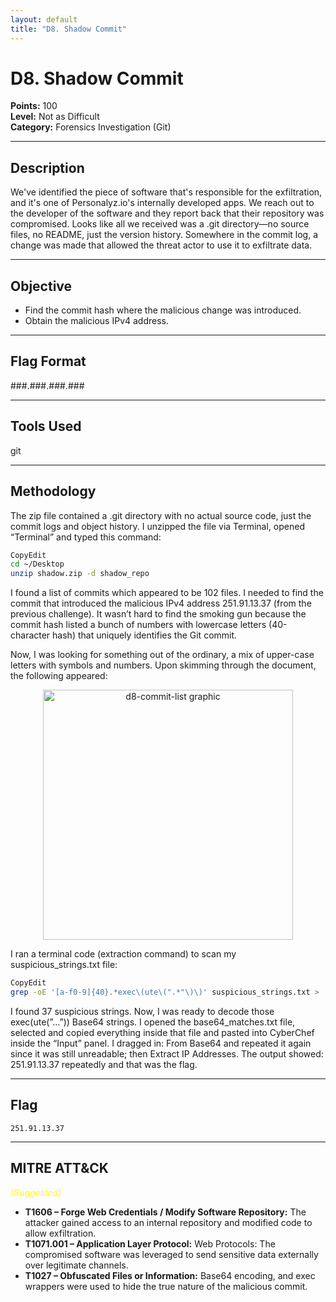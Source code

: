 ```yaml
---
layout: default
title: "D8. Shadow Commit"
---
```


# D8. Shadow Commit

**Points:** 100  
**Level:** Not as Difficult  
**Category:** Forensics Investigation (Git)

---

## Description
We've identified the piece of software that's responsible for the exfiltration, and it's one of Personalyz.io's internally developed apps. We reach out to the developer of the software and they report back that their repository was compromised. Looks like all we received was a .git directory—no source files, no README, just the version history. Somewhere in the commit log, a change was made that allowed the threat actor to use it to exfiltrate data.

---

## Objective
-	Find the commit hash where the malicious change was introduced. 
-	Obtain the malicious IPv4 address.

---

## Flag Format
###.###.###.###

---

## Tools Used
git

---

## Methodology
The zip file contained a .git directory with no actual source code, just the commit logs and object history. I unzipped the file via Terminal, opened “Terminal” and typed this command:

```bash
CopyEdit
cd ~/Desktop
unzip shadow.zip -d shadow_repo
```  

I found a list of commits which appeared to be 102 files. I needed to find the commit that introduced the malicious IPv4 address 251.91.13.37 (from the previous challenge). It wasn’t hard to find the smoking gun because the commit hash listed a bunch of numbers with lowercase letters (40-character hash) that uniquely identifies the Git commit. 

Now, I was looking for something out of the ordinary, a mix of upper-case letters with symbols and numbers. Upon skimming through the document, the following appeared:

<p align="center">
  <img src="/2025_wicys_target_ctf/assets/images/d8-commit-list.png" alt="d8-commit-list graphic" width="400">
</p>

I ran a terminal code (extraction command) to scan my suspicious_strings.txt file:

```bash
CopyEdit
grep -oE '[a-f0-9]{40}.*exec\(ute\(".*"\)\)' suspicious_strings.txt >  
```

I found 37 suspicious strings. Now, I was ready to decode those exec(ute(”…”)) Base64 strings. I opened the base64_matches.txt file, selected and copied everything inside that file and pasted into CyberChef inside the “Input” panel. I dragged in: From Base64 and repeated it again since it was still unreadable; then Extract IP Addresses. The output showed: 251.91.13.37 repeatedly and that was the flag.

---

## Flag
`251.91.13.37`  

---

## MITRE ATT&CK
<span style="color:yellow; font-style:italic;">(Suggested)</span>
-	**T1606 – Forge Web Credentials / Modify Software Repository:** The attacker gained access to an internal repository and modified code to allow exfiltration.
-	**T1071.001 – Application Layer Protocol:** Web Protocols: The compromised software was leveraged to send sensitive data externally over legitimate channels.
-	**T1027 – Obfuscated Files or Information:** Base64 encoding, and exec wrappers were used to hide the true nature of the malicious commit.
